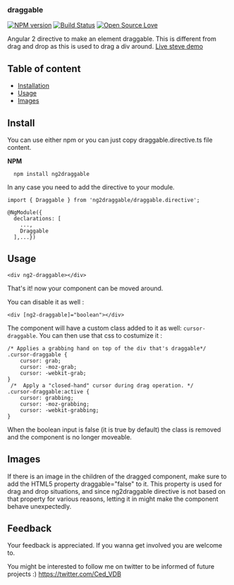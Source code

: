### draggable

[![NPM version](https://d25lcipzij17d.cloudfront.net/badge.svg?id=js&type=6&v=1.2.5n&x2=0)](http://badge.fury.io/js/badge-list)
[![Build Status](https://semaphoreapp.com/api/v1/projects/d4cca506-99be-44d2-b19e-176f36ec8cf1/128505/shields_badge.svg)](https://semaphoreapp.com/boennemann/badges)
[![Open Source Love](https://badges.frapsoft.com/os/mit/mit.svg?v=102)](https://github.com/ellerbrock/open-source-badge/)

Angular 2 directive to make an element draggable. This is different from drag
and drop as this is used to drag a div around. [Live steve demo](https://cedvdb.github.io/ng2draggable/)

## Table of content
* [Installation](#installation)
* [Usage](#usage)
* [Images](#images)


## Install

You can use either npm or you can just copy draggable.directive.ts file content.

**NPM**

```
  npm install ng2draggable
```

In any case you need to add the directive to your module.

```
import { Draggable } from 'ng2draggable/draggable.directive';

@NgModule({
  declarations: [
    ...,
    Draggable
  ],...})
```

## Usage

```
<div ng2-draggable></div>
```

That's it! now your component can be moved around.

You can disable it as well :

```
<div [ng2-draggable]="boolean"></div>
```

The component will have a custom class added to it as well: `cursor-draggable`.
You can then use that css to costumize it :

```
/* Applies a grabbing hand on top of the div that's draggable*/
.cursor-draggable {
    cursor: grab;
    cursor: -moz-grab;
    cursor: -webkit-grab;
}
 /*  Apply a "closed-hand" cursor during drag operation. */
.cursor-draggable:active {
    cursor: grabbing;
    cursor: -moz-grabbing;
    cursor: -webkit-grabbing;
}
```
When the boolean input is false (it is true by default) the class is removed and
the component is no longer moveable.

## Images

If there is an image in the children of the dragged component, make sure to add the HTML5 property
draggable="false" to it. This property is used for drag and drop situations, and since ng2draggable directive
is not based on that property for various reasons, letting it in might make the component behave unexpectedly.


## Feedback

Your feedback is appreciated. If you wanna get involved you are welcome to.

You might be interested to follow me on twitter to be informed of future projects :) https://twitter.com/Ced_VDB
